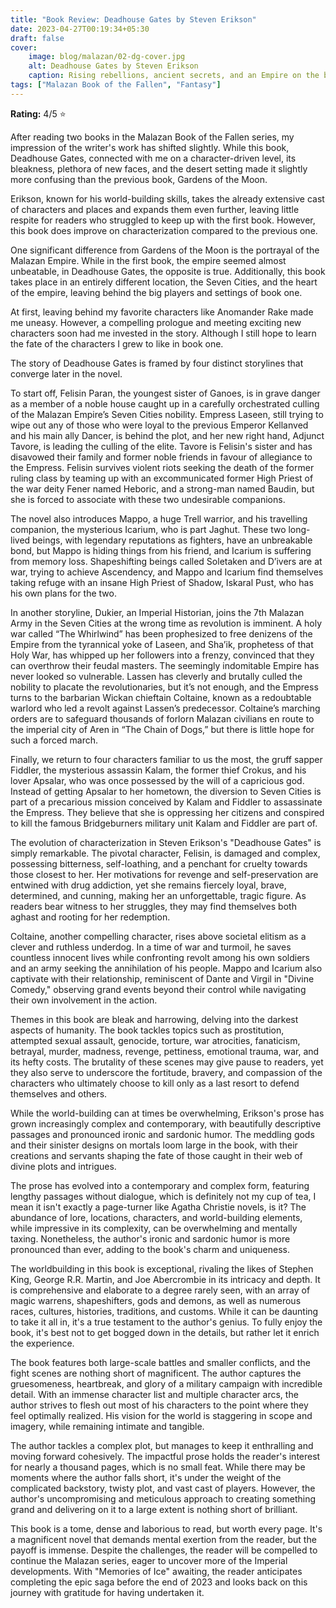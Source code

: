```yaml
---
title: "Book Review: Deadhouse Gates by Steven Erikson"
date: 2023-04-27T00:19:34+05:30
draft: false
cover: 
    image: blog/malazan/02-dg-cover.jpg
    alt: Deadhouse Gates by Steven Erikson
    caption: Rising rebellions, ancient secrets, and an Empire on the brink of war. The second book in the Malazan Book of the Fallen series is a thrilling and tragic tale of war and its consequences.
tags: ["Malazan Book of the Fallen", "Fantasy"]
---
```


**Rating:** 4/5 ⭐

After reading two books in the Malazan Book of the Fallen series, my impression of the writer's work has shifted slightly. While this book, Deadhouse Gates, connected with me on a character-driven level, its bleakness, plethora of new faces, and the desert setting made it slightly more confusing than the previous book, Gardens of the Moon.

Erikson, known for his world-building skills, takes the already extensive cast of characters and places and expands them even further, leaving little respite for readers who struggled to keep up with the first book. However, this book does improve on characterization compared to the previous one.

One significant difference from Gardens of the Moon is the portrayal of the Malazan Empire. While in the first book, the empire seemed almost unbeatable, in Deadhouse Gates, the opposite is true. Additionally, this book takes place in an entirely different location, the Seven Cities, and the heart of the empire, leaving behind the big players and settings of book one.

At first, leaving behind my favorite characters like Anomander Rake made me uneasy. However, a compelling prologue and meeting exciting new characters soon had me invested in the story. Although I still hope to learn the fate of the characters I grew to like in book one.

The story of Deadhouse Gates is framed by four distinct storylines that converge later in the novel.

To start off, Felisin Paran, the youngest sister of Ganoes, is in grave danger as a member of a noble house caught up in a carefully orchestrated culling of the Malazan Empire’s Seven Cities nobility. Empress Laseen, still trying to wipe out any of those who were loyal to the previous Emperor Kellanved and his main ally Dancer, is behind the plot, and her new right hand, Adjunct Tavore, is leading the culling of the elite. Tavore is Felisin's sister and has disavowed their family and former noble friends in favour of allegiance to the Empress. Felisin survives violent riots seeking the death of the former ruling class by teaming up with an excommunicated former High Priest of the war deity Fener named Heboric, and a strong-man named Baudin, but she is forced to associate with these two undesirable companions.

The novel also introduces Mappo, a huge Trell warrior, and his travelling companion, the mysterious Icarium, who is part Jaghut. These two long-lived beings, with legendary reputations as fighters, have an unbreakable bond, but Mappo is hiding things from his friend, and Icarium is suffering from memory loss. Shapeshifting beings called Soletaken and D’ivers are at war, trying to achieve Ascendency, and Mappo and Icarium find themselves taking refuge with an insane High Priest of Shadow, Iskaral Pust, who has his own plans for the two.

In another storyline, Dukier, an Imperial Historian, joins the 7th Malazan Army in the Seven Cities at the wrong time as revolution is imminent. A holy war called “The Whirlwind” has been prophesized to free denizens of the Empire from the tyrannical yoke of Laseen, and Sha’ik, prophetess of that Holy War, has whipped up her followers into a frenzy, convinced that they can overthrow their feudal masters. The seemingly indomitable Empire has never looked so vulnerable. Lassen has cleverly and brutally culled the nobility to placate the revolutionaries, but it’s not enough, and the Empress turns to the barbarian Wickan chieftain Coltaine, known as a redoubtable warlord who led a revolt against Lassen’s predecessor. Coltaine’s marching orders are to safeguard thousands of forlorn Malazan civilians en route to the imperial city of Aren in “The Chain of Dogs,” but there is little hope for such a forced march.

Finally, we return to four characters familiar to us the most, the gruff sapper Fiddler, the mysterious assassin Kalam, the former thief Crokus, and his lover Apsalar, who was once possessed by the will of a capricious god. Instead of getting Apsalar to her hometown, the diversion to Seven Cities is part of a precarious mission conceived by Kalam and Fiddler to assassinate the Empress. They believe that she is oppressing her citizens and conspired to kill the famous Bridgeburners military unit Kalam and Fiddler are part of.

The evolution of characterization in Steven Erikson's "Deadhouse Gates" is simply remarkable. The pivotal character, Felisin, is damaged and complex, possessing bitterness, self-loathing, and a penchant for cruelty towards those closest to her. Her motivations for revenge and self-preservation are entwined with drug addiction, yet she remains fiercely loyal, brave, determined, and cunning, making her an unforgettable, tragic figure. As readers bear witness to her struggles, they may find themselves both aghast and rooting for her redemption.

Coltaine, another compelling character, rises above societal elitism as a clever and ruthless underdog. In a time of war and turmoil, he saves countless innocent lives while confronting revolt among his own soldiers and an army seeking the annihilation of his people. Mappo and Icarium also captivate with their relationship, reminiscent of Dante and Virgil in "Divine Comedy," observing grand events beyond their control while navigating their own involvement in the action.

Themes in this book are bleak and harrowing, delving into the darkest aspects of humanity. The book tackles topics such as prostitution, attempted sexual assault, genocide, torture, war atrocities, fanaticism, betrayal, murder, madness, revenge, pettiness, emotional trauma, war, and its hefty costs. The brutality of these scenes may give pause to readers, yet they also serve to underscore the fortitude, bravery, and compassion of the characters who ultimately choose to kill only as a last resort to defend themselves and others.

While the world-building can at times be overwhelming, Erikson's prose has grown increasingly complex and contemporary, with beautifully descriptive passages and pronounced ironic and sardonic humor. The meddling gods and their sinister designs on mortals loom large in the book, with their creations and servants shaping the fate of those caught in their web of divine plots and intrigues.

The prose has evolved into a contemporary and complex form, featuring lengthy passages without dialogue, which is definitely not my cup of tea, I mean it isn't exactly a page-turner like Agatha Christie novels, is it? The abundance of lore, locations, characters, and world-building elements, while impressive in its complexity, can be overwhelming and mentally taxing. Nonetheless, the author's ironic and sardonic humor is more pronounced than ever, adding to the book's charm and uniqueness.

The worldbuilding in this book is exceptional, rivaling the likes of Stephen King, George R.R. Martin, and Joe Abercrombie in its intricacy and depth. It is comprehensive and elaborate to a degree rarely seen, with an array of magic warrens, shapeshifters, gods and demons, as well as numerous races, cultures, histories, traditions, and customs. While it can be daunting to take it all in, it's a true testament to the author's genius. To fully enjoy the book, it's best not to get bogged down in the details, but rather let it enrich the experience.

The book features both large-scale battles and smaller conflicts, and the fight scenes are nothing short of magnificent. The author captures the gruesomeness, heartbreak, and glory of a military campaign with incredible detail. With an immense character list and multiple character arcs, the author strives to flesh out most of his characters to the point where they feel optimally realized. His vision for the world is staggering in scope and imagery, while remaining intimate and tangible.

The author tackles a complex plot, but manages to keep it enthralling and moving forward cohesively. The impactful prose holds the reader's interest for nearly a thousand pages, which is no small feat. While there may be moments where the author falls short, it's under the weight of the complicated backstory, twisty plot, and vast cast of players. However, the author's uncompromising and meticulous approach to creating something grand and delivering on it to a large extent is nothing short of brilliant.

This book is a tome, dense and laborious to read, but worth every page. It's a magnificent novel that demands mental exertion from the reader, but the payoff is immense. Despite the challenges, the reader will be compelled to continue the Malazan series, eager to uncover more of the Imperial developments. With "Memories of Ice" awaiting, the reader anticipates completing the epic saga before the end of 2023 and looks back on this journey with gratitude for having undertaken it.  
